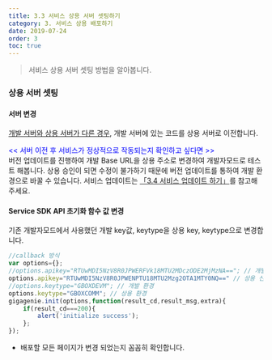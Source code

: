 ```yaml
---
title: 3.3 서비스 상용 서버 셋팅하기
category: 3. 서비스 상용 배포하기
date: 2019-07-24
order: 3
toc: true
---
```


> 서비스 상용 서버 셋팅 방법을 알아봅니다. 

### 상용 서버 셋팅

#### 서버 변경

<u>개발 서버와 상용 서버가 다른 경우</u>, 개발 서버에 있는 코드를 상용 서버로 이전합니다.

<span style="color:blue"><< 서버 이전 후 서비스가 정상적으로 작동되는지 확인하고 싶다면 >></span>  
버전 업데이트를 진행하여 개발 Base URL을 상용 주소로 변경하여 개발자모드로 테스트 해봅니다. 상용 승인이 되면 수정이 불가하기 때문에 버전 업데이트를 통하여 개발 환경으로 바꿀 수 있습니다. 서비스 업데이트는 [「3.4 서비스 업데이트 하기」]()를 참고해주세요.



#### Service SDK API 초기화 함수 값 변경


기존 개발자모드에서 사용했던 개발 key값, keytype을 상용 key, keytype으로 변경합니다.  

```javascript
//callback 방식
var options={};
//options.apikey="RTUwMDI5NzV8R0JPWERFVk18MTU2MDczODE2MjMzNA=="; // 개발 key
options.apikey="RTUwMDI5NzV8R0JPWENPTU18MTU2Mzg2OTA1MTY0NQ==" // 상용 신청 시 받은 상용 key
//options.keytype="GBOXDEVM"; // 개발 환경
options.keytype="GBOXCOMM"; // 상용 환경
gigagenie.init(options,function(result_cd,result_msg,extra){
    if(result_cd===200){
        alert('initialize success');
    };
});
```

- 배포할 모든 페이지가 변경 되었는지 꼼꼼히 확인합니다. 
